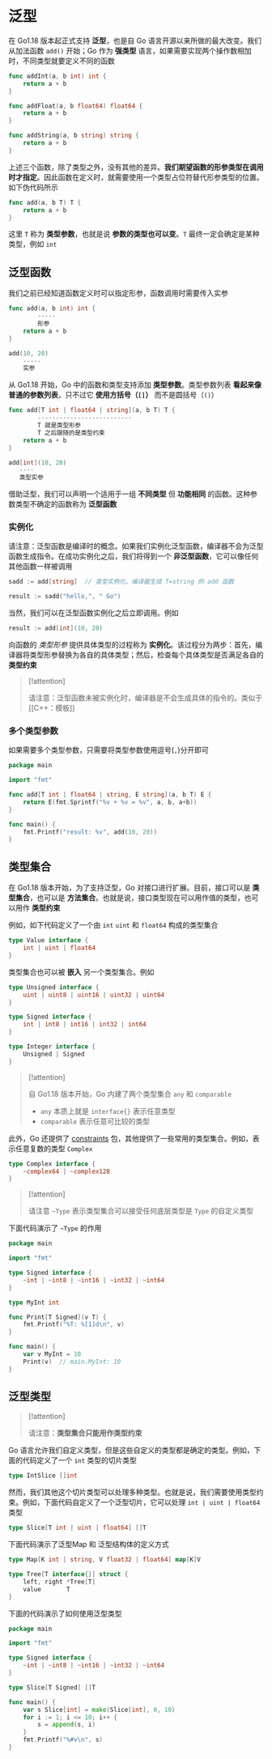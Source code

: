 # 泛型

在 Go1.18 版本起正式支持 **泛型**，也是自 Go 语言开源以来所做的最大改变。我们从加法函数 `add()` 开始；Go 作为 **强类型** 语言，如果需要实现两个操作数相加时，不同类型就要定义不同的函数

```go
func addInt(a, b int) int {
	return a + b
}

func addFloat(a, b float64) float64 {
	return a + b
}

func addString(a, b string) string {
	return a + b
}
```

上述三个函数，除了类型之外，没有其他的差异。**我们期望函数的形参类型在调用时才指定**。因此函数在定义时，就需要使用一个类型占位符替代形参类型的位置。如下伪代码所示

```go
func add(a, b T) T {
	return a + b
}
```

这里 `T` 称为 **类型参数**，也就是说 **参数的类型也可以变**。`T` 最终一定会确定是某种类型，例如 `int`

## 泛型函数

我们之前已经知道函数定义时可以指定形参，函数调用时需要传入实参

```go
func add(a, b int) int {
		-----
		形参
	return a + b
}

add(10, 20)
	-----
	实参
```

从 Go1.18 开始，Go 中的函数和类型支持添加 **类型参数**。类型参数列表 **看起来像普通的参数列表**，只不过它 **使用方括号（`[]`）** 而不是圆括号（`()`）

```go
func add[T int | float64 | string](a, b T) T {
		--------------------------
		T 就是类型形参
		T 之后跟随的是类型约束
	return a + b
}

add[int](10, 20)
   ----
   类型实参
```

借助泛型，我们可以声明一个适用于一组 **不同类型** 但 **功能相同** 的函数。这种参数类型不确定的函数称为 **泛型函数**

### 实例化

请注意：泛型函数是编译时的概念。如果我们实例化泛型函数，编译器不会为泛型函数生成指令。在成功实例化之后，我们将得到一个 **非泛型函数**，它可以像任何其他函数一样被调用

```go
sadd := add[string]  // 类型实例化。编译器生成 T=string 的 add 函数

result := sadd("hello,", " Go")
```

当然，我们可以在泛型函数实例化之后立即调用。例如

```go
result := add[int](10, 20)
```

向函数的 *类型形参* 提供具体类型的过程称为 **实例化**。该过程分为两步：首先，编译器将类型形参替换为各自的具体类型；然后，检查每个具体类型是否满足各自的 **类型约束**

> [!attention] 
> 
> 请注意：泛型函数未被实例化时，编译器是不会生成具体的指令的。类似于 [[C++：模板]] 
> 

### 多个类型参数

如果需要多个类型参数，只需要将类型参数使用逗号(`,`)分开即可

```go
package main

import "fmt"

func add[T int | float64 | string, E string](a, b T) E {
	return E(fmt.Sprintf("%v + %v = %v", a, b, a+b))
}

func main() {
	fmt.Printf("result: %v", add(10, 20))
}
```

## 类型集合

在 Go1.18 版本开始，为了支持泛型，Go 对接口进行扩展。目前，接口可以是 **类型集合**，也可以是 **方法集合**。也就是说，接口类型现在可以用作值的类型，也可以用作 **类型约束**

例如，如下代码定义了一个由 `int` `uint` 和 `float64` 构成的类型集合

```go
type Value interface {
	int | uint | float64
}
```

类型集合也可以被 **嵌入** 另一个类型集合。例如

```go
type Unsigned interface {
	uint | uint8 | uint16 | uint32 | uint64
}

type Signed interface {
	int | int8 | int16 | int32 | int64
}

type Integer interface {
	Unsigned | Signed
}
```

 > [!attention] 
 > 
 > 自 Go1.18 版本开始，Go 内建了两个类型集合 `any`  和 `comparable`
 > + `any` 本质上就是 `interface{}` 表示任意类型
 > +  `comparable` 表示任意可比较的类型
 >   

此外，Go 还提供了 [constraints](https://pkg.go.dev/golang.org/x/exp/constraints) 包，其他提供了一些常用的类型集合。例如，表示任意复数的类型 `Complex`

```go
type Complex interface {
	~complex64 | ~complex128
}
```


> [!attention] 
> 
> 请注意 `~Type` 表示类型集合可以接受任何底层类型是 `Type` 的自定义类型
> 

下面代码演示了 `~Type` 的作用

```go
package main

import "fmt"

type Signed interface {
	~int | ~int8 | ~int16 | ~int32 | ~int64
}

type MyInt int

func Print[T Signed](v T) {
	fmt.Printf("%T: %[1]d\n", v)
}

func main() {
	var v MyInt = 10
	Print(v)  // main.MyInt: 10
}
```

## 泛型类型


> [!attention] 
> 
> 请注意：**类型集合只能用作类型约束**
> 

Go 语言允许我们自定义类型，但是这些自定义的类型都是确定的类型。例如，下面的代码定义了一个 `int` 类型的切片类型

```go
type IntSlice []int
```

然而，我们其他这个切片类型可以处理多种类型。也就是说，我们需要使用类型约束。例如，下面代码自定义了一个泛型切片，它可以处理 `int | uint | float64` 类型

```go
type Slice[T int | uint | float64] []T
```

下面代码演示了泛型Map 和 泛型结构体的定义方式

```go
type Map[K int | string, V float32 | float64] map[K]V

type Tree[T interface{}] struct {
	left, right *Tree[T]
	value       T
}
```

下面的代码演示了如何使用泛型类型

```go
package main

import "fmt"

type Signed interface {
	~int | ~int8 | ~int16 | ~int32 | ~int64
}

type Slice[T Signed] []T

func main() {
	var s Slice[int] = make(Slice[int], 0, 10)
	for i := 1; i <= 10; i++ {
		s = append(s, i)
	}
	fmt.Printf("%#v\n", s)
}
```
